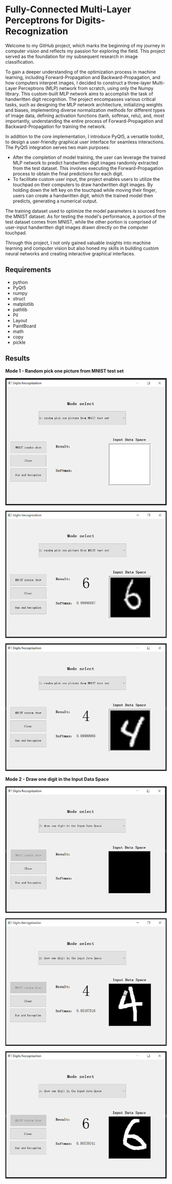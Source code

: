 # Fully-Connected Multi-Layer Perceptrons for Digits-Recognization

Welcome to my GitHub project, which marks the beginning of my journey in computer vision and reflects my passion for exploring the field. This project served as the foundation for my subsequent research in image classification.

To gain a deeper understanding of the optimization process in machine learning, including Forward-Propagation and Backward-Propagation, and how computers interpret images, I decided to construct a three-layer Multi-Layer Perceptrons (MLP) network from scratch, using only the Numpy library. This custom-built MLP network aims to accomplish the task of handwritten digit recognition. The project encompasses various critical tasks, such as designing the MLP network architecture, initializing weights and biases, implementing diverse normalization methods for different types of image data, defining activation functions (tanh, softmax, relu), and, most importantly, understanding the entire process of Forward-Propagation and Backward-Propagation for training the network.

In addition to the core implementation, I introduce PyQt5, a versatile toolkit, to design a user-friendly graphical user interface for seamless interactions. The PyQt5 integration serves two main purposes:
- After the completion of model training, the user can leverage the trained MLP network to predict handwritten digit images randomly extracted from the test dataset. This involves executing the Forward-Propagation process to obtain the final predictions for each digit.
- To facilitate custom user input, the project enables users to utilize the touchpad on their computers to draw handwritten digit images. By holding down the left key on the touchpad while moving their finger, users can create a handwritten digit, which the trained model then predicts, generating a numerical output.

The training dataset used to optimize the model parameters is sourced from the MNIST dataset. As for testing the model's performance, a portion of the test dataset comes from MNIST, while the other portion is comprised of user-input handwritten digit images drawn directly on the computer touchpad.

Through this project, I not only gained valuable insights into machine learning and computer vision but also honed my skills in building custom neural networks and creating interactive graphical interfaces.

## Requirements
- python
- PyQt5
- numpy
- struct
- matplotlib
- pathlib
- Pil
- Layout
- PaintBoard
- math
- copy
- pickle

## Results
**Mode 1 - Random pick one picture from MNIST test set**

![image](https://github.com/1996JCZhou/Fully-Connected-MLP--Digits-Recognization/blob/master/Result%20examples/Mode%201%20-%20Random%20pick%20one%20picture%20from%20MNIST%20test%20set%201.PNG)

![image](https://github.com/1996JCZhou/Fully-Connected-MLP--Digits-Recognization/blob/master/Result%20examples/Mode%201%20-%20Random%20pick%20one%20picture%20from%20MNIST%20test%20set%202.PNG)

![image](https://github.com/1996JCZhou/Fully-Connected-MLP--Digits-Recognization/blob/master/Result%20examples/Mode%201%20-%20Random%20pick%20one%20picture%20from%20MNIST%20test%20set%203.PNG)


**Mode 2 - Draw one digit in the Input Data Space**

![image](https://github.com/1996JCZhou/Fully-Connected-MLP--Digits-Recognization/blob/master/Result%20examples/Mode%202%20-%20Draw%20one%20digit%20in%20the%20Input%20Data%20Space%201.PNG)

![image](https://github.com/1996JCZhou/Fully-Connected-MLP--Digits-Recognization/blob/master/Result%20examples/Mode%202%20-%20Draw%20one%20digit%20in%20the%20Input%20Data%20Space%202.PNG)

![image](https://github.com/1996JCZhou/Fully-Connected-MLP--Digits-Recognization/blob/master/Result%20examples/Mode%202%20-%20Draw%20one%20digit%20in%20the%20Input%20Data%20Space%203.PNG)
